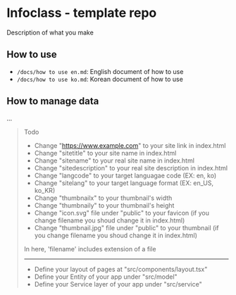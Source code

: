 # Infoclass - template repo

Description of what you make

## How to use

- `/docs/how to use en.md`: English document of how to use
- `/docs/how to use ko.md`: Korean document of how to use

## How to manage data

...

> Todo
>
> - Change "https://www.example.com" to your site link in index.html
> - Change "sitetitle" to your site name in index.html
> - Change "sitename" to your real site name in index.html
> - Change "sitedescription" to your real site description in index.html
> - Change "langcode" to your target languagae code (EX: en, ko)
> - Change "sitelang" to your target language format (EX: en_US, ko_KR)
> - Change "thumbnailx" to your thumbnail's width
> - Change "thumbnaily" to your thumbnail's height
> - Change "icon.svg" file under "public" to your favicon (if you change filename you shoud change it in index.html)
> - Change "thumbnail.jpg" file under "public" to your thumbnail (if you change filename you shoud change it in index.html)
>
> In here, 'filename' includes extension of a file
>
> ---
>
> - Define your layout of pages at "src/components/layout.tsx"
> - Define your Entity of your app under "src/model"
> - Define your Service layer of your app under "src/service"
>
